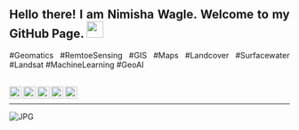 <div align="justify">
  
## Hello there! I am Nimisha Wagle. Welcome to my GitHub Page. <img src="https://raw.githubusercontent.com/iampavangandhi/iampavangandhi/master/gifs/Hi.gif" width="30px"></h2>

#Geomatics #RemtoeSensing #GIS #Maps #Landcover #Surfacewater #Landsat #MachineLearning #GeoAI<br/>

</div>
<br/>

<a href="https://scholar.google.com/citations?user=qW7GXrcAAAAJ&hl=en">
  <img align="left" alt="NW's Scholar" width="22px" src="https://cdn.jsdelivr.net/npm/simple-icons@v3/icons/googlescholar.svg" />
</a>
<a href="https://publons.com/researcher/3693620">
  <img align="left" alt="NW's Publons" width="22px" src="https://cdn.jsdelivr.net/npm/simple-icons@v3/icons/publons.svg" />
</a>
<a href="https://www.linkedin.com/in/wagle1996/">
  <img align="left" alt="NW's Linkdein" width="22px" src="https://cdn.jsdelivr.net/npm/simple-icons@v3/icons/linkedin.svg" />
</a>
<a href="https://github.com/wagle1996">
  <img align="left" alt="NW's Github" width="22px" src="https://cdn.jsdelivr.net/npm/simple-icons@v3/icons/github.svg" />
</a>
<a href="https://twitter.com/wagle1996">
  <img align="left" alt="NW's Twitter" width="22px" src="https://cdn.jsdelivr.net/npm/simple-icons@v3/icons/twitter.svg" />
</a>
<br/>


___
<img align="left" alt="JPG" src="https://geospatialmedia.s3.amazonaws.com/wp-content/uploads/2018/09/Janus_GEOINT_2018_highres.jpg" />
